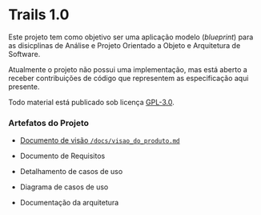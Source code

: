 # Trails 1.0
Este projeto tem como objetivo ser uma aplicação  modelo (_blueprint_) para as disicplinas de Análise e Projeto Orientado a Objeto e Arquitetura de Software.

Atualmente o projeto não possui uma implementação, mas está aberto a receber contribuições de código que representem as especificação aqui presente.

Todo material está publicado sob licença [GPL-3.0](https://www.gnu.org/licenses/quick-guide-gplv3.pt-br.html).


### Artefatos do Projeto
* [Documento de visão `/docs/visao_do_produto.md`](./docs/visao_do_produto.md)

* Documento de Requisitos

* Detalhamento de casos de uso 

* Diagrama de casos de uso

* Documentação da arquitetura


